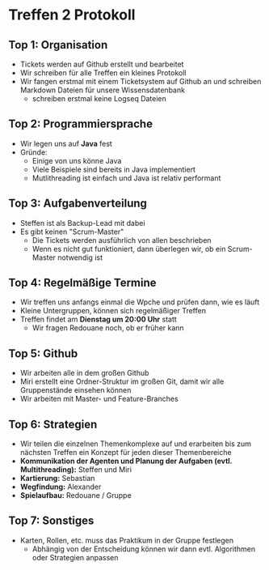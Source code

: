 # Treffen 2 Protokoll

## Top 1: Organisation
  - Tickets werden auf Github erstellt und bearbeitet
  - Wir schreiben für alle Treffen ein kleines Protokoll
  - Wir fangen erstmal mit einem Ticketsystem auf Github an und schreiben Markdown Dateien für unsere Wissensdatenbank
    - schreiben erstmal keine Logseq Dateien

## Top 2: Programmiersprache
 - Wir legen uns auf **Java** fest
 - Gründe:
    - Einige von uns könne Java
    - Viele Beispiele sind bereits in Java implementiert
    - Mutlithreading ist einfach und Java ist relativ performant

## Top 3: Aufgabenverteilung
 - Steffen ist als Backup-Lead mit dabei
 -  Es gibt keinen "Scrum-Master"
    - Die Tickets werden ausführlich von allen beschrieben
    - Wenn es nicht gut funktioniert, dann überlegen wir, ob ein Scrum-Master notwendig ist

## Top 4: Regelmäßige Termine
 - Wir treffen uns anfangs einmal die Wpche und prüfen dann, wie es läuft
 - Kleine Untergruppen, können sich regelmäßiger Treffen
 - Treffen findet am **Dienstag um 20:00 Uhr** statt
    - Wir fragen Redouane noch, ob er früher kann

## Top 5: Github
 - Wir arbeiten alle in dem großen Github
 - Miri erstellt eine Ordner-Struktur im großen Git, damit wir alle Gruppenstände einsehen können
 - Wir arbeiten mit Master- und Feature-Branches

 ## Top 6: Strategien
  - Wir teilen die einzelnen Themenkomplexe auf und erarbeiten bis zum nächsten Treffen ein Konzept für jeden dieser Themenbereiche
  - **Kommunikation der Agenten und Planung der Aufgaben (evtl. Multithreading):** Steffen und Miri
  - **Kartierung:** Sebastian
  - **Wegfindung:** Alexander
  - **Spielaufbau:** Redouane / Gruppe

## Top 7: Sonstiges
 - Karten, Rollen, etc. muss das Praktikum in der Gruppe festlegen
    -   Abhängig von der Entscheidung können wir dann evtl. Algorithmen oder Strategien anpassen